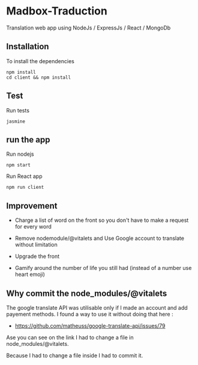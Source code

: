 # Madbox-Traduction

Translation web app using NodeJs / ExpressJs / React / MongoDb

## Installation

To install the dependencies
```
npm install
cd client && npm install
```

## Test

Run tests
```
jasmine
```

## run the app

Run nodejs
```
npm start
```

Run React app
```
npm run client
```

## Improvement

- Charge a list of word on the front so you don't have to make a request for every word

- Remove nodemodule/@vitalets and Use Google account to translate without limitation

- Upgrade the front

- Gamify around the number of life you still had (instead of a number use heart emoji)

## Why commit the node_modules/@vitalets

The google translate API was utilisable only if I made an account and add payement methods. I found a way to use it without doing that here :

- https://github.com/matheuss/google-translate-api/issues/79

Ase you can see on the link I had to change a file in node_modules/@vitalets.

Because I had to change a file inside I had to commit it.
